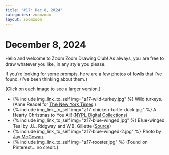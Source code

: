 ```yaml
---
title: "#17: Dec 8, 2024"
categories: zoomzoom
layout: zoomzoom
---
```


# December 8, 2024

Hello and welcome to Zoom Zoom Drawing Club! As always, you are free to draw whatever you like, in any style you please.

If you’re looking for some prompts, here are a few photos of fowls that I've found. (I've been thinking about them.)

(Click on each image to see a larger version.)


<ul class="reference-photos">
  <li>
    {% include img_link_to_self img="z17-wild-turkey.jpg" %}
    <span>Wild turkeys.
      (Anne Readel for <a href="https://www.nytimes.com/2022/11/21/travel/wild-turkeys-mates.html">The New York Times</a>.)
    </span>
  </li>
  <li>
    {% include img_link_to_self img="z17-chicken-turtle-duck.jpg" %}
    <span>
      A Hearty Christmas to You All! (<a href="https://digitalcollections.nypl.org/items/2330d2b0-c261-0135-0a4c-077b51ad1567">NYPL Digital Collections</a>)
    </span>
  </li>
  <li>
    {% include img_link_to_self img="z17-blue-winged.jpg" %}
    <span>
      Blue-winged Teal by J.L. Ridgway and W.B. Gillette (<a href="https://www.rawpixel.com/image/845005/blue-winged-teal-vintage-drawing">Source</a>)
    </span>
  </li>
  <li>
    {% include img_link_to_self img="z17-blue-winged-2.jpg" %}
    <span>
      Photo by <a href="https://macaulaylibrary.org/asset/28629141">Jay McGowan</a>.
    </span>
  </li>
  <li>
    {% include img_link_to_self img="z17-rooster.jpg" %}
    <span>
      (Found on Pinterest... no credit.)
    </span>
  </li>
</ul>
